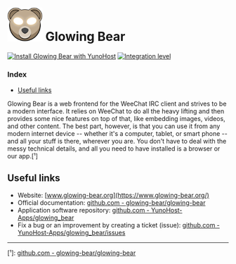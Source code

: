 # <img src="/images/glowing_bear_logo.svg" width="80px" alt="Glowing Bear's logo"> Glowing Bear

[![Install Glowing Bear with YunoHost](https://install-app.yunohost.org/install-with-yunohost.png)](https://install-app.yunohost.org/?app=glowingbear) [![Integration level](https://dash.yunohost.org/integration/glowingbear.svg)](https://dash.yunohost.org/appci/app/glowingbear)

### Index

- [Useful links](#useful-links)

Glowing Bear is a web frontend for the WeeChat IRC client and strives to be a modern interface. It relies on WeeChat to do all the heavy lifting and then provides some nice features on top of that, like embedding images, videos, and other content. The best part, however, is that you can use it from any modern internet device -- whether it's a computer, tablet, or smart phone -- and all your stuff is there, wherever you are. You don't have to deal with the messy technical details, and all you need to have installed is a browser or our app.[¹]

## Useful links

+ Website: [www.glowing-bear.org](https://www.glowing-bear.org/)
+ Official documentation: [github.com - glowing-bear/glowing-bear](https://github.com/glowing-bear/glowing-bear)
+ Application software repository: [github.com - YunoHost-Apps/glowing_bear](https://github.com/YunoHost-Apps/glowing_bear_ynh)
+ Fix a bug or an improvement by creating a ticket (issue): [github.com - YunoHost-Apps/glowing_bear/issues](https://github.com/YunoHost-Apps/glowing_bear_ynh/issues)

------

[¹]: [github.com - glowing-bear/glowing-bear](https://github.com/glowing-bear/glowing-bear)
